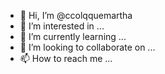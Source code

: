 - 👋 Hi, I’m @ccolqquemartha
- 👀 I’m interested in ...
- 🌱 I’m currently learning ...
- 💞️ I’m looking to collaborate on ...
- 📫 How to reach me ...

<!---
ccolqquemartha/ccolqquemartha is a ✨ special ✨ repository because its `README.md` (this file) appears on your GitHub profile.
You can click the Preview link to take a look at your changes.
--->
